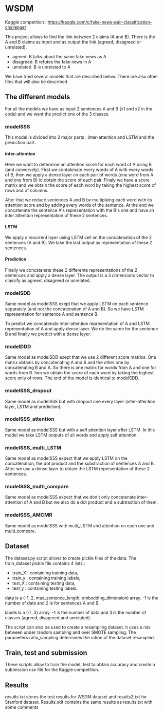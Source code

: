 # WSDM
Kaggle competition : https://kaggle.com/c/fake-news-pair-classification-challenge/

This project allows to find the link between 2 claims (A and B). There is the A and B claims as input and as output the link (agreed, disagreed or unrelated).

* agreed: B talks about the same fake news as A
* disagreed: B refutes the fake news in A
* unrelated: B is unrelated to A 

We have tried several models that are described below. There are also other files that will also be described.

## The different models

For all the models we have as input 2 sentences A and B (x1 and x2 in the code) and we want the predict one of the 3 classes.

### modelSSS
This model is divided into 2 major parts : inter-attention and LSTM and the prediction part.

#### inter-attention
Here we want to determine an attention score for each word of A using B (and conversely). First we contatenate every words of A with every words of B, then we apply a dense layer on each pair of words (one word from A and one from B) to obtain the score of each pair. Finaly we have a score matrix and we obtain the score of each word by taking the highest score of rows and of columns. 

After that we reduce sentences A and B by multiplying each word with its attention score and by adding every words of the sentence. At the end we concatenate the sentence A's representation with the B's one and have an inter attention representation of these 2 sentences.

#### LSTM
We apply a recurrent layer using LSTM cell on the concatenation of the 2 sentences (A and B). We take the last output as representation of these 2 sentences.

#### Prediction
Finally we concatenate these 2 differente representations of the 2 sentences and apply a dense layer. The output is a 3 dimensions vector to classify as agreed, disagreed or unrelated.

### modelSDD
Same model as modelSSS exept that we apply LSTM on each sentence separately (and not the concatenation of A and B). So we have LSTM representation for sentence A and sentence B. 

To predict we concatenate inter-attention representation of A and LSTM representation of A and apply dense layer. We do the same for the sentence B and finally we predict with a dense layer.

### modelDDD
Same model as modelSDD exept that we use 2 different score matrixs. One matrix obtains by concatenating A and B and the other one by concatenating B and A. So there is one matrix for words from A and one for words from B. hen we obtain the score of each word by taking the highest score only of rows. The end of the model is identical to modelSDD.


### modelSSS_dropout
Same model as modelSSS but with dropout one every layer (inter-attention layer, LSTM and prediction).

### modelSSS_attention
Same model as modelSSS but with a self attention layer after LSTM. In this model we take LSTM outputs of all words and apply self attention. 

### modelSSS_multi_LSTM
Same model as modelSSS expect that we apply LSTM on the concatenation, the dot product and the substraction of sentences A and B. After we use a dense layer to obtain the LSTM representation of these 2 sentences.

### modelSSS_multi_compare
Same model as modelSSS expect that we don't only concatenate inter-attention of A and B but we also do a dot product and a subtraction of them.

### modelSSS_AMCMR
Same model as modelSSS with multi_LSTM and attention on each one and multi_compare.


## Dataset

The dataset.py script allows to create pickle files of the data. The train_dataset pickle file contains 4 lists :
* train_X : containing training data,
* train_y : containing training labels,
* test_X : containing testing data,
* test_y : containing testing labels.

data is a (-1, 2, max_sentence_length, embedding_dimension) array. -1 is the number of data and 2 is for sentences A and B.

labels is a (-1, 3) array. -1 is the number of data and 3 is the number of classes (agreed, disagreed and unrelated).


The script can also be used to create a resampling dataset. It uses a mix between under random sampling and over SMOTE sampling. The parameters ratio_sampling determines the ration of the dataset resampled.

## Train, test and submission

These scripts allow to train the model, test to obtain accuracy and create a submission csv file for the Kaggle competition.

## Results

results.txt stores the test results for WSDM dataset and results2.txt for Stanford dataset. Results.odt contains the same results as results.txt with some comments

